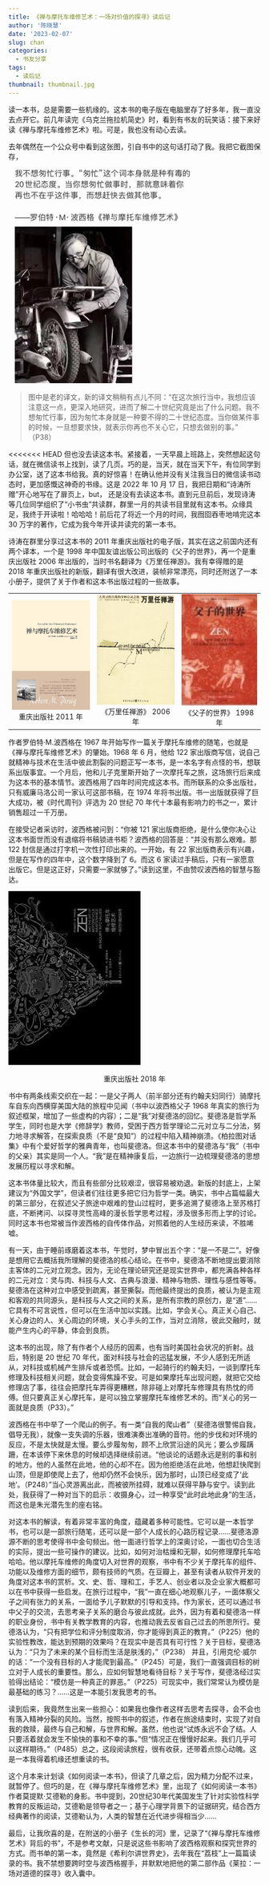 ```yaml
---
title: 《禅与摩托车维修艺术：一场对价值的探寻》读后记
author: '陈晓慧'
date: '2023-02-07'
slug: chan
categories:
  - 书友分享
tags:
  - 读后记
thumbnail: thumbnail.jpg
---
```


读一本书，总是需要一些机缘的。这本书的电子版在电脑里存了好多年，我一直没去点开它。前几年读完《乌克兰拖拉机简史》时，看到有书友的玩笑话：接下来好读《禅与摩托车维修艺术》啦。可是，我也没有动心去读。

去年偶然在一个公众号中看到这张图，引自书中的这句话打动了我。我把它截图保存，

![](img1.jpg)

> 图中是老的译文，新的译文稍稍有点儿不同：“在这次旅行当中，我想应该注意这一点，更深入地研究，进而了解二十世纪究竟是出了什么问题。我不想匆忙行事，因为匆忙本身就是一种要不得的二十世纪态度。当你做某件事的时候，一旦想要求快，就表示你再也不关心它，只想去做别的事。” （P38）

<<<<<<< HEAD
但也没去读这本书。紧接着，一天早晨上班路上，突然想起这句话，就在微信读书上找到，读了几页。巧的是，当天，就在当天下午，有位同学到办公室，送了这本书给我。真的好惊喜！在确认他并没有关注我当日的微信读书动态时，更加感慨这神奇的书缘。这是 2022 年 10 月 17 日，我把日期和“诗涛所赠”开心地写在了扉页上，but， 还是没有去读这本书。直到元旦前后，发现诗涛等几位同学组织了“小书虫”共读群，群里一月的共读书目里就有这本书。众缘具足，我终于开读啦！哈哈哈！前后花了将近一个月的时间，我囫囵吞枣地啃完这本 30 万字的著作，它成为我今年开读并读完的第一本书。

诗涛在群里分享过这本书的 2011 年重庆出版社的电子版，其实在这之前国内还有两个译本，一个是 1998 年中国友谊出版公司出版的《父子的世界》，再一个是重庆出版社 2006 年出版的，当时书名翻译为《万里任禅游》。我有幸得赠的是 2018 年重庆出版社的新版，翻译有很大改进，装帧非常漂亮，同时还附送了一本小册子，提供了关于作者和这本书出版过程的一些故事。

<table>
  <tr>
    <td><center><img src="img2011.jpg" width = 300 /><br>重庆出版社 2011 年</center></td>
    <td><center><img src="wanli.jpg" width = 300 /><br>《万里任禅游》 2006 年</center></td>
    <td><center><img src="fuzi.jpg" width = 290 /><br>《父子的世界》 1998 年</center></td>
  </tr>
</table>

作者罗伯特·M.波西格在 1967 年开始写作一篇关于摩托车维修的随笔，也就是《禅与摩托车维修艺术》的肇始。1968 年 6 月，他给 122 家出版商写信，说自己就精神与技术在生活中彼此割裂的问题正写一本书，是一本名字有点怪的书，想联系出版事宜。一个月后，他和儿子克里斯开始了一次摩托车之旅，这场旅行后来成为这本书的基本情节。波西格用了四年时间完成这本书。而所联系的众多出版社，只有威廉马洛公司一家认可这部书稿，在 1974 年将书出版。书一出版就获得了巨大成功，被《时代周刊》评选为 20 世纪 70 年代十本最有影响力的书之一，累计销售超过一千万册。

在接受记者采访时，波西格被问到：“你被 121 家出版商拒绝，是什么使你决心让这本书面世而没有退缩将书稿锁进书柜？波西格的回答是：“并没有那么艰难。那 122 封信是通过打字机一次性打印出来的。一开始，有 22 家出版商表示有兴趣，但是在写作的四年中，这个数字降到了 6。而这 6 家读过手稿后，只有一家愿意出版它。但是这正好，只需要一家就够了。”读到这里，不由赞叹波西格的智慧与豁达。

![](img2018.jpg)

<center>重庆出版社 2018 年</center>

书中有两条线索交织在一起：一是父子两人（前半部分还有约翰夫妇同行）骑摩托车自东向西横穿美国大陆的旅程中见闻（书中以波西格父子 1968 年真实的旅行为叙述框架，增加了一些虚构的内容）；二是“我”对斐德洛的回忆。斐德洛是哲学系学生，同时也是大学《修辞学》教师，受困于西方哲学理论二元对立与二分法，努力地寻求解答，在探索良质（不是“良知”）的过程中陷入精神崩溃。《柏拉图对话集》中有个爱好哲学的雅典青年，也叫斐德洛。但这本书中的斐德洛与“我”（书中的父亲）其实是同一个人。“我”是在精神康复后，一边旅行一边梳理斐德洛的思想发展历程以寻求和解。

这本书体量比较大，而且有些部分比较艰涩，很容易被劝退。新版的封底上，上架建议为“外国文学”，但读者们往往更多把它归为哲学一类。确实，书中占篇幅最大的第三部分，在叙述父子旅途中艰难的登山过程时，更多追溯了斐德洛上至苏格打底，不断拷问、以探寻灵性高峰的漫长哲学思考过程，涉及很多形而上学的讨论。同时这本书也常被当作波西格的自传体作品，对照着他的人生经历来读，不胜唏嘘。

有一天，由于睡前琢磨着这本书，午觉时，梦中冒出五个字：“是一不是二”。好像是想用它去概括我所理解的斐德洛的核心结论。在书中，斐德洛不断地提出要消除主客体的二元对立观念。因为，无论在理论研究还是现实世界中，都充满各种各样的二元对立：灵与肉、科技与人文、古典与浪漫、精神与物质、理性与感性等等。斐德洛在这种对立中感受到疏离，甚至撕裂。而他最终提出的良质，被认为是主观和客观的共同源头，是科技与人文之间的关系，是所有宗教的原创力，是“道”……它具有不可言说性，但可以在生活中加以实践。比如，学会关心。真正关心自己、关心身边的人、关心周边的环境，关心手头的工作，当对立消除，彼此交融时，就能产生内心的平静，体会到良质。

这本书的出现，除了有作者个人经历的因素，也有当时美国社会状况的折射。战后，特别是 20 世纪 70 年代，面对科技与社会的迅猛发展，不少人感到无所适从，对科技或机械产生排斥或者恐慌。比如，一起骑行的约翰夫妇，一谈到摩托车修理及科技相关问题，就会变得焦躁不安。可是如果摩托车出现问题，就把它交给修理店了事，往往会把摩托车弄得更糟糕，除非碰上对摩托车修理具有热忱的师傅。但只要真正关心摩托车，是可以独立掌握摩托车维修艺术的。而“关心的另一面就是良质（P33）。”

波西格在书中举了一个爬山的例子。有一类“自我的爬山者”（斐德洛很警惕自我，倡导无我），就像一支失调的乐器，很难演奏出准确的音符。他的步伐和对环境的反应，不是太快就是太慢。要么步履匆匆，顾不上欣赏沿途的风光；要么步履蹒跚，在本该停下来休息的时候却选择继续前进。“他谈论的话题永远是别的事和别的地方。他的人虽然在此地，他的心却不在。因为他拒绝活在此地，他想赶快爬到山顶，但是即使爬上去了，他却仍然不会快乐，因为那时，山顶已经变成了‘此地’。（P248）”当心灵游离出此，而被彼所挂碍，就难以获得平静与安宁。读到此处，我获得了一种对当下的启示：收摄身心，过一种享受“此时此地此身”的生活，而这也是朱光潜先生的座右铭。

对这本书的解读，有着非常丰富的角度，蕴藏着多种可能性。它可以是一本哲学书，也可以是一部旅行随笔，还可以是一部个人成长的心路历程记录……斐德洛源源不断的思考使得书中金句频出。他一面进行哲学上的深奥讨论，一面也切合生活的实际，提出一些可操作的建议。比如，如何对治枯燥和无聊，如何修理摩托车哈哈哈。他以摩托车维修的角度切入对世界的观察，书中有不少关于摩托车的组件、功能以及维修方面的细节，颇有技师的气质。在豆瓣上，甚至有读者从软件开发的角度对这本书的赏析。文、史、哲、理和工，手艺人、创业者以及企业家大概都可以在书中获得一些启发。在旅行过程中，“我”一直在细心地观察儿子，一面体察父子之间有张力的关系，一面给予儿子默默的引导和支持。作为家长，还可以通过书中父子的交流，去思考亲子关系的磨合与彼此成就。此外，因为有着和斐德洛一样的职业身份，书中有关教学教育的内容，也推动我去反省自己过去的所思所行。斐德洛认为，“只有把学位和评分制度取消，你才能得到真正的教育。”（P225）他的实验性教改，能达到预期的效果吗？在现实中是否具有可行性？关于目标，斐德洛认为：“只为了未来的某个目标而生活是肤浅的，”（P238） 并且，引用克伦·威尔的话：“一个没有目标的人才能爬到最高。”（P245）可是，我们一直强调目标的树立对于人成长的重要性。那么，应如何智慧地看待目标？关于写作，斐德洛经过实验得出结论：“模仿是一种真正的罪恶。”（P225）可现实中，我们常常认为模仿是最基础的练习？……这是一本能引发我思考的书。

读到后来，我竟然生出来一些担心：如果我也像作者这样去思考去探寻，会不会也有落入精神分裂的风险。当然，按照书中的叙述，作者在旅途结束时，实现了对自我的救赎，最终与自己和解，与世界和解。虽然，他也说“试炼永远不会了结。人只要活着就会发生不愉快的事和不幸的事。”但“情况正在慢慢好起来。我们几乎可以这样期待。”（P485）总之，这段阅读旅程，很有收获，还带着点惊心动魄。这是一本我得着机缘还想重读的书。

这个月本来计划读《如何阅读一本书》，但读了几章之后，因为精力分配不过来，就暂停了。但巧的是，在《禅与摩托车维修艺术》里，出现了《如何阅读一本书》作者莫提默·艾德勒的身影。书中提到，20世纪30年代美国发生了针对实验性科学教育的反叛运动，艾德勒是领导者之一；基于心理学背景下的证据研究，结合西方经典著作的阅读，艾德勒认为，人类的智慧在近代进步得相当少……

最后，让我欣喜的是，在附送的小册子《生长的河》里，记录了“《禅与摩托车维修艺术》背后的书”，不是参考文献，只是说这些书影响了波西格观察和探究世界的方式。而书单的第一本，竟然是《希利尔讲世界史》，去年我在“荔枝”上一篇篇读录的书。我不禁想要跨时空与波西格握手，并默默地把他的第二部作品《莱拉：一场对道德的探寻》收入囊中。
